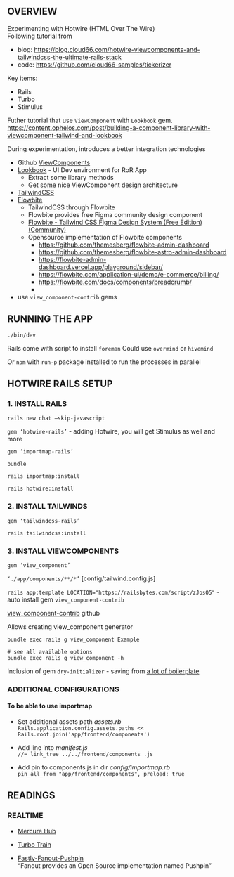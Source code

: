 ## OVERVIEW
Experimenting with Hotwire (HTML Over The Wire)\
Following tutorial from
  - blog: https://blog.cloud66.com/hotwire-viewcomponents-and-tailwindcss-the-ultimate-rails-stack
  - code: https://github.com/cloud66-samples/tickerizer

Key items:
- Rails
- Turbo
- Stimulus

Futher tutorial that use `ViewComponent` with `Lookbook` gem.\
https://content.ophelos.com/post/building-a-component-library-with-viewcomponent-tailwind-and-lookbook

During experimentation, introduces a better integration technologies

- Github [ViewComponents](https://viewcomponent.org/)
- [Lookbook](https://github.com/ViewComponent/lookbook) - UI Dev environment for RoR App
  - Extract some library methods
  - Get some nice ViewComponent design architecture
- [TailwindCSS](https://tailwindcss.com/)
- [Flowbite](https://flowbite.com/application-ui/demo/e-commerce/products/)
  - TailwindCSS through Flowbite
  - Flowbite provides free Figma community design component
  - [Flowbite - Tailwind CSS Figma Design System (Free Edition) (Community)](https://www.figma.com/file/VbIKd1W4Ir8Tk4MWcHVLo9/Flowbite---Tailwind-CSS-Figma-Design-System-(Free-Edition)-(Community)?type=design&node-id=1-82&mode=design&t=DWUf39AUz6I6aQQH-0)
  - Opensource implementation of Flowbite components
    - https://github.com/themesberg/flowbite-admin-dashboard
    - https://github.com/themesberg/flowbite-astro-admin-dashboard
    - https://flowbite-admin-dashboard.vercel.app/playground/sidebar/
    - https://flowbite.com/application-ui/demo/e-commerce/billing/
    - https://flowbite.com/docs/components/breadcrumb/
    -
- use `view_component-contrib` gems

## RUNNING THE APP

```./bin/dev```

Rails come with script to install `foreman`
Could use `overmind` or `hivemind`

Or `npm` with `run-p` package installed to run the processes in parallel

## HOTWIRE RAILS SETUP

### 1. INSTALL RAILS

`rails new chat —skip-javascript`

`gem ‘hotwire-rails’` -  adding Hotwire, you will get Stimulus as well and more

`gem ‘importmap-rails’`

`bundle`

`rails importmap:install`

`rails hotwire:install`

### 2. INSTALL TAILWINDS

`gem ‘tailwindcss-rails’`

`rails tailwindcss:install`

### 3. INSTALL VIEWCOMPONENTS

`gem ‘view_component’`

`‘./app/components/**/*’` [config/tailwind.config.js]

`rails app:template LOCATION="https://railsbytes.com/script/zJosO5"` - auto install gem `view_component-contrib`

[view_component-contrib](https://github.com/palkan/view_component-contrib/tree/master) github

Allows creating view_component generator
  ```
  bundle exec rails g view_component Example

  # see all available options
  bundle exec rails g view_component -h
  ```

Inclusion of gem `dry-initializer` - saving from [a lot of boilerplate](https://github.com/palkan/view_component-contrib#hanging-initialize-out-to-dry)

### ADDITIONAL CONFIGURATIONS

#### To be able to use **importmap**

- Set additional assets path _assets.rb_  \
  `Rails.application.config.assets.paths << Rails.root.join('app/frontend/components')`

- Add line into _manifest.js_  \
  `//= link_tree ../../frontend/components .js`

- Add pin to components js in dir _config/importmap.rb_  \
  `pin_all_from "app/frontend/components", preload: true`

## READINGS

### REALTIME
- [Mercure Hub](https://mercure.rocks/docs/ecosystem/awesome#examples)

- [Turbo Train](https://github.com/Uscreen-video/turbo-train)

- [Fastly-Fanout-Pushpin](https://www.fastly.com/blog/fastly-fanout-why-real-time-messaging-and-edge-computing-are-an-amazing-combination)\
“Fanout provides an Open Source implementation named Pushpin”
